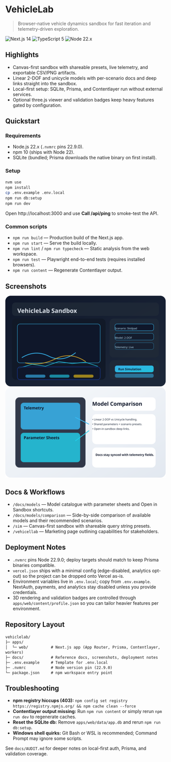 # VehicleLab

> Browser-native vehicle dynamics sandbox for fast iteration and telemetry-driven exploration.

![Next.js 14](https://img.shields.io/badge/Next.js-14-000000?style=flat-square&logo=next.js&logoColor=white)
![TypeScript 5](https://img.shields.io/badge/TypeScript-5-3178c6?style=flat-square&logo=typescript&logoColor=white)
![Node 22.x](https://img.shields.io/badge/Node-22.x-43853d?style=flat-square&logo=node.js&logoColor=white)

## Highlights
- Canvas-first sandbox with shareable presets, live telemetry, and exportable CSV/PNG artifacts.
- Linear 2-DOF and unicycle models with per-scenario docs and deep links straight into the sandbox.
- Local-first setup: SQLite, Prisma, and Contentlayer run without external services.
- Optional three.js viewer and validation badges keep heavy features gated by configuration.

## Quickstart

### Requirements
- Node.js 22.x (`.nvmrc` pins 22.9.0).
- npm 10 (ships with Node 22).
- SQLite (bundled; Prisma downloads the native binary on first install).

### Setup
```bash
nvm use
npm install
cp .env.example .env.local
npm run db:setup
npm run dev
```
Open http://localhost:3000 and use **Call /api/ping** to smoke-test the API.

### Common scripts
- `npm run build` — Production build of the Next.js app.
- `npm run start` — Serve the build locally.
- `npm run lint` / `npm run typecheck` — Static analysis from the web workspace.
- `npm run test` — Playwright end-to-end tests (requires installed browsers).
- `npm run content` — Regenerate Contentlayer output.

## Screenshots
![VehicleLab sandbox overview](docs/screenshots/sandbox-overview.svg)
![Model docs and comparison view](docs/screenshots/model-docs.svg)

## Docs & Workflows
- `/docs/models` — Model catalogue with parameter sheets and Open in Sandbox shortcuts.
- `/docs/models/comparison` — Side-by-side comparison of available models and their recommended scenarios.
- `/sim` — Canvas-first sandbox with shareable query string presets.
- `/vehicellab` — Marketing page outlining capabilities for stakeholders.

## Deployment Notes
- `.nvmrc` pins Node 22.9.0; deploy targets should match to keep Prisma binaries compatible.
- `vercel.json` ships with a minimal config (edge-disabled, analytics opt-out) so the project can be dropped onto Vercel as-is.
- Environment variables live in `.env.local`; copy from `.env.example`. NextAuth, payments, and analytics stay disabled unless you provide credentials.
- 3D rendering and validation badges are controlled through `apps/web/content/profile.json` so you can tailor heavier features per environment.

## Repository Layout
```
vehiclelab/
├─ apps/
│  └─ web/          # Next.js app (App Router, Prisma, Contentlayer, workers)
├─ docs/            # Reference docs, screenshots, deployment notes
├─ .env.example     # Template for .env.local
├─ .nvmrc           # Node version pin (22.9.0)
└─ package.json     # npm workspace entry point
```

## Troubleshooting
- **npm registry hiccups (403):** `npm config set registry https://registry.npmjs.org/ && npm cache clean --force`
- **Contentlayer output missing:** Run `npm run content` or simply rerun `npm run dev` to regenerate caches.
- **Reset the SQLite db:** Remove `apps/web/data/app.db` and rerun `npm run db:setup`.
- **Windows shell quirks:** Git Bash or WSL is recommended; Command Prompt may ignore some scripts.

See `docs/AUDIT.md` for deeper notes on local-first auth, Prisma, and validation coverage.
